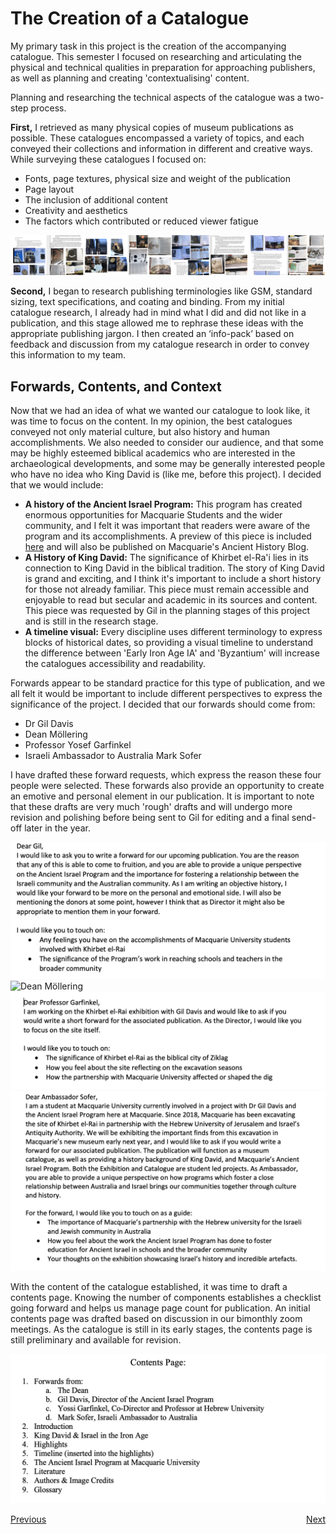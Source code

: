 # The Creation of a Catalogue

 My primary task in this project is the creation of the accompanying catalogue. This semester I focused on researching and articulating the physical and technical qualities in preparation for approaching publishers, as well as planning and creating 'contextualising' content. 

 Planning and researching the technical aspects of the catalogue was a two-step process. 

 **First,** I retrieved as many physical copies of museum publications as possible. These catalogues encompassed a variety of topics, and each conveyed their collections and information in different and creative ways. While surveying these catalogues I focused on:
   * Fonts, page textures, physical size and weight of the publication
   * Page layout
   * The inclusion of additional content
   * Creativity and aesthetics
   * The factors which contributed or reduced viewer fatigue

![Catalogue creation](images/catalogue-creation.png)

**Second,** I began to research publishing terminologies like GSM, standard sizing, text specifications, and coating and binding. From my initial catalogue research, I already had in mind what I did and did not like in a publication, and this stage allowed me to rephrase these ideas with the appropriate publishing jargon. I then created an ‘info-pack’ based on feedback and discussion from my catalogue research in order to convey this information to my team.  

## Forwards, Contents, and Context
Now that we had an idea of what we wanted our catalogue to look like, it was time to focus on the content. In my opinion, the best catalogues conveyed not only material culture, but also history and human accomplishments. We also needed to consider our audience, and that some may be highly esteemed biblical academics who are interested in the archaeological developments, and some may be generally interested people who have no idea who King David is (like me, before this project).
I decided that we would include:

   * **A history of the Ancient Israel Program:** This program has created enormous opportunities for Macquarie Students and the wider community, and I felt it was important that readers were aware of the program and its accomplishments. A preview of this piece is included [here](AHistory.md) and will also be published on Macquarie's Ancient History Blog. 
   * **A History of King David:** The significance of Khirbet el-Ra'i lies in its connection to King David in the biblical tradition. The story of King David is grand and exciting, and I think it's important to include a short history for those not already familiar. This piece must remain accessible and enjoyable to read but secular and academic in its sources and content. This piece was requested by Gil in the planning stages of this project and is still in the research stage. 
   * **A timeline visual:** Every discipline uses different terminology to express blocks of historical dates, so providing a visual timeline to understand the difference between 'Early Iron Age IA' and 'Byzantium' will increase the catalogues accessibility and readability.

Forwards appear to be standard practice for this type of publication, and we all felt it would be important to include different perspectives to express the significance of the project. I decided that our forwards should come from:

   * Dr Gil Davis
   * Dean Möllering
   * Professor Yosef Garfinkel
   * Israeli Ambassador to Australia Mark Sofer

I have drafted these forward requests, which express the reason these four people were selected. These forwards also provide an opportunity to create an emotive and personal element in our publication. It is important to note that these drafts are very much 'rough' drafts and will undergo more revision and polishing before being sent to Gil for editing and a final send-off later in the year. 

![Dr Gil Davis](images/Davis.png)
![Dean Möllering](images/Möllering.png)
![Professor Garfinkel](images/Garfinkel.png)
![Ambassador Sofer](images/Sofer.png)

With the content of the catalogue established, it was time to draft a contents page. Knowing the number of components establishes a checklist going forward and helps us manage page count for publication. An initial contents page was drafted based on discussion in our bimonthly zoom meetings. As the catalogue is still in its early stages, the contents page is still preliminary and available for revision.

![Contents draft](images/contents_edit.png)

<p style="display: flex; justify-content: space-between;">
  <a class="button" href="index.html">Previous</a>
  <a class="button" href="WritingBlogPosts.html">Next</a>
</p>
